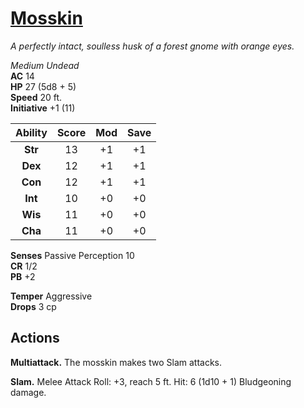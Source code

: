 # [Mosskin](https://hollowknight.wiki/w/Mosskin)

*A perfectly intact, soulless husk of a forest gnome with orange eyes.*

*Medium Undead*  
**AC** 14  
**HP** 27 (5d8 + 5)  
**Speed** 20 ft.  
**Initiative** +1 (11)  

| Ability | Score | Mod | Save |
|:-------:|:-----:|:---:|:----:|
| **Str** | 13    | +1  | +1   |
| **Dex** | 12    | +1  | +1   |
| **Con** | 12    | +1  | +1   |
| **Int** | 10    | +0  | +0   |
| **Wis** | 11    | +0  | +0   |
| **Cha** | 11    | +0  | +0   |

**Senses** Passive Perception 10  
**CR** 1/2  
**PB** +2  

**Temper** Aggressive  
**Drops** 3 cp  

## Actions

**Multiattack.** The mosskin makes two Slam attacks.

**Slam.** Melee Attack Roll: +3, reach 5 ft. Hit: 6 (1d10 + 1) Bludgeoning damage.
